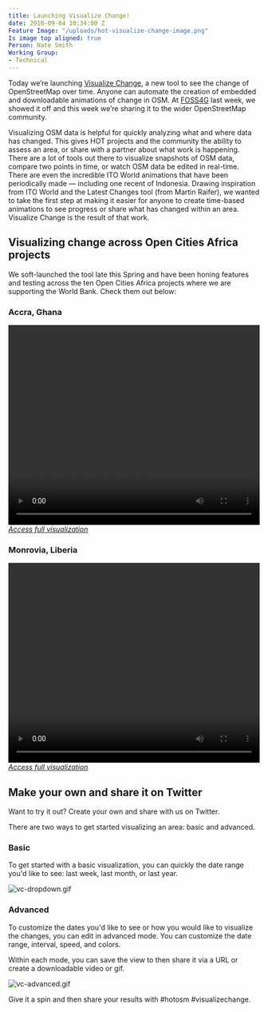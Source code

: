 ```yaml
---
title: Launching Visualize Change!
date: 2018-09-04 10:34:00 Z
Feature Image: "/uploads/hot-visualize-change-image.png"
Is image top aligned: true
Person: Nate Smith
Working Group:
- Technical
---
```


Today we’re launching [Visualize Change](https://visualize-change.hotosm.org), a new tool to see the change of OpenStreetMap over time. Anyone can automate the creation of embedded and downloadable animations of change in OSM. At [FOSS4G](https://2018.foss4g.org/) last week, we showed it off and this week we’re sharing it to the wider OpenStreetMap community. 

Visualizing OSM data is helpful for quickly analyzing what and where data has changed. This gives HOT projects and the community the ability to assess an area, or share with a partner about what work is happening. There are a lot of tools out there to visualize snapshots of OSM data, compare two points in time, or watch OSM data be edited in real-time. There are even the incredible ITO World animations that have been periodically made — including one recent of Indonesia. Drawing inspiration from ITO World and the Latest Changes tool (from Martin Raifer), we wanted to take the first step at making it easier for anyone to create time-based animations to see progress or share what has changed within an area. Visualize Change is the result of that work.

## Visualizing change across Open Cities Africa projects

We soft-launched the tool late this Spring and have been honing features and testing across the ten Open Cities Africa projects where we are supporting the World Bank. Check them out below:

### Accra, Ghana
<video controls autoplay loop src="https://visualize-change-dev.hotosm.org/renders/90abda4e4291e538c1a2e6c9ff725d6b/render.mp4" width="100%" height="400">Sorry, your browser doesn't support embedded videos.</video>
_[Access full visualization](https://visualize-change-dev.hotosm.org/view/28)_

### Monrovia, Liberia
<video controls autoplay loop src="http://visualize-change-dev.hotosm.org/renders/545a33032ae5afc37fc15f7111d25fcc/render.mp4" width="100%" height="400">Sorry, your browser doesn't support embedded videos.</video>
_[Access full visualization](https://visualize-change-dev.hotosm.org/view/29)_
## Make your own and share it on Twitter

Want to try it out? Create your own and share with us on Twitter. 

There are two ways to get started visualizing an area: basic and advanced. 

### Basic

To get started with a basic visualization, you can quickly the date range you'd like to see: last week, last month, or last year. 

![vc-dropdown.gif](/uploads/vc-dropdown.gif)

### Advanced

To customize the dates you'd like to see or how you would like to visualize the changes, you can edit in advanced mode. You can customize the date range, interval, speed, and colors. 

Within each mode, you can save the view to then share it via a URL or create a downloadable video or gif. 

![vc-advanced.gif](/uploads/vc-advanced.gif)

Give it a spin and then share your results with #hotosm #visualizechange. 
